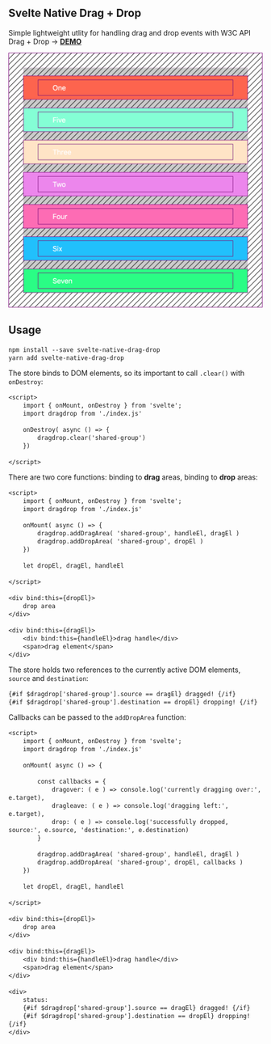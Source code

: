 ## Svelte Native Drag + Drop

Simple lightweight utlity for handling drag and drop events with W3C API Drag + Drop → [**DEMO**](https://svelte.dev/repl/3be30493605847549ec15ec252030771?version=3.31.2)

<p align="center">
	<a href="https://svelte.dev/repl/3be30493605847549ec15ec252030771?version=3.31.2"><img title="svelte-native-drag-drop" src="screen.png" /></a>
</p>

## Usage

```
npm install --save svelte-native-drag-drop
yarn add svelte-native-drag-drop
```

The store binds to DOM elements, so its important to call `.clear()` with `onDestroy`:

```
<script>
	import { onMount, onDestroy } from 'svelte';
	import dragdrop from './index.js'

	onDestroy( async () => {
		dragdrop.clear('shared-group')
	})

</script>

```

There are two core functions: binding to **drag** areas, binding to **drop** areas:

```
<script>
	import { onMount, onDestroy } from 'svelte';
	import dragdrop from './index.js'

	onMount( async () => {
		dragdrop.addDragArea( 'shared-group', handleEl, dragEl )
		dragdrop.addDropArea( 'shared-group', dropEl )
	})

	let dropEl, dragEl, handleEl

</script>

<div bind:this={dropEl}>
	drop area
</div>

<div bind:this={dragEl}>
	<div bind:this={handleEl}>drag handle</div>
	<span>drag element</span>
</div>

```

The store holds two references to the currently active DOM elements, `source` and `destination`:

```
{#if $dragdrop['shared-group'].source == dragEl} dragged! {/if}
{#if $dragdrop['shared-group'].destination == dropEl} dropping! {/if}

```

Callbacks can be passed to the `addDropArea` function:

```
<script>
	import { onMount, onDestroy } from 'svelte';
	import dragdrop from './index.js'

	onMount( async () => {

		const callbacks = {
			dragover: ( e ) => console.log('currently dragging over:', e.target),
			dragleave: ( e ) => console.log('dragging left:', e.target),
			drop: ( e ) => console.log('successfully dropped, source:', e.source, 'destination:', e.destination)
		}

		dragdrop.addDragArea( 'shared-group', handleEl, dragEl )
		dragdrop.addDropArea( 'shared-group', dropEl, callbacks )
	})

	let dropEl, dragEl, handleEl

</script>

<div bind:this={dropEl}>
	drop area
</div>

<div bind:this={dragEl}>
	<div bind:this={handleEl}>drag handle</div>
	<span>drag element</span>
</div>

<div>
	status:
	{#if $dragdrop['shared-group'].source == dragEl} dragged! {/if}
	{#if $dragdrop['shared-group'].destination == dropEl} dropping! {/if}
</div>

```